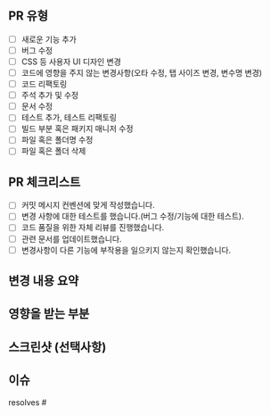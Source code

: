 ## PR 유형

- [ ] 새로운 기능 추가
- [ ] 버그 수정
- [ ] CSS 등 사용자 UI 디자인 변경
- [ ] 코드에 영향을 주지 않는 변경사항(오타 수정, 탭 사이즈 변경, 변수명 변경)
- [ ] 코드 리팩토링
- [ ] 주석 추가 및 수정
- [ ] 문서 수정
- [ ] 테스트 추가, 테스트 리팩토링
- [ ] 빌드 부분 혹은 패키지 매니저 수정
- [ ] 파일 혹은 폴더명 수정
- [ ] 파일 혹은 폴더 삭제

## PR 체크리스트

- [ ] 커밋 메시지 컨벤션에 맞게 작성했습니다.
- [ ] 변경 사항에 대한 테스트를 했습니다.(버그 수정/기능에 대한 테스트).
- [ ] 코드 품질을 위한 자체 리뷰를 진행했습니다.
- [ ] 관련 문서를 업데이트했습니다.
- [ ] 변경사항이 다른 기능에 부작용을 일으키지 않는지 확인했습니다.

## 변경 내용 요약

<!-- 변경 사항에 대한 간략한 설명을 작성해주세요. -->

## 영향을 받는 부분

<!-- 이 PR이 영향을 미치는 코드 영역이나 기능을 설명해주세요. -->

## 스크린샷 (선택사항)

<!-- UI 변경이 있는 경우 변경 전/후 스크린샷을 첨부해주세요. -->

## 이슈

<!-- 이슈 키워드와 함께 #을 입력한 후 이슈 번호를 선택해주세요. -->
<!-- 예시: resolves #1 -->

resolves #
